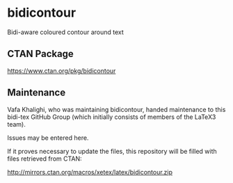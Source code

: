 # bidicontour
Bidi-aware coloured contour around text

## CTAN Package
 https://www.ctan.org/pkg/bidicontour



## Maintenance
Vafa Khalighi, who was maintaining bidicontour, handed maintenance to this bidi-tex
GitHub Group (which initially consists of members of the LaTeX3 team).

Issues may be entered here.

If it proves necessary to update the files, this repository will
be filled with files retrieved from CTAN:

http://mirrors.ctan.org/macros/xetex/latex/bidicontour.zip


